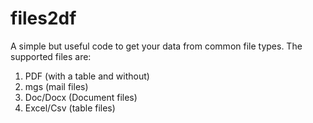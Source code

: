 # files2df
A simple but useful code to get your data from common file types. 
The supported files are:
1. PDF (with a table and without)
2. mgs (mail files)
3. Doc/Docx (Document files)
4. Excel/Csv (table files) 

